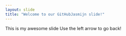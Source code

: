 ```yaml
---
layout: slide
title: "Welcome to our GitHubJasmijn slide!"
---
```

This is my awesome slide
Use the left arrow to go back!
